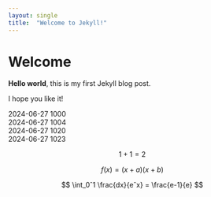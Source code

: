 ```yaml
---
layout: single
title:  "Welcome to Jekyll!"
---
```


# Welcome

**Hello world**, this is my first Jekyll blog post.

I hope you like it!

2024-06-27 1000   
2024-06-27 1004   
2024-06-27 1020   
2024-06-27 1023   

$$1+1=2$$

$$
f(x)=(x+a)(x+b)
$$

$$
 \int_0ˆ1 \frac{dx}{eˆx} = \frac{e-1}{e}
$$
